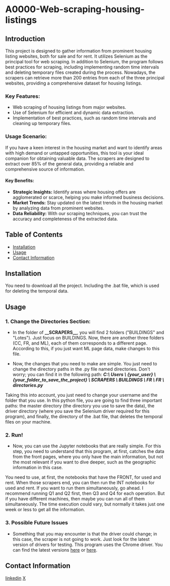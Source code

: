 # A0000-Web-scraping-housing-listings

## Introduction
This project is designed to gather information from prominent housing listing websites, both for sale and for rent. It utilizes Selenium as the principal tool for web scraping. In addition to Selenium, the program follows best practices for scraping, including implementing random time intervals and deleting temporary files created during the process.
Nowadays, the scrapers can retrieve more than 200 entries from each of the three principal websites, providing a comprehensive dataset for housing listings.

### Key Features:
- Web scraping of housing listings from major websites.
- Use of Selenium for efficient and dynamic data extraction.
- Implementation of best practices, such as random time intervals and cleaning up temporary files.

### Usage Scenario:
If you have a keen interest in the housing market and want to identify areas with high demand or untapped opportunities, this tool is your ideal companion for obtaining valuable data. The scrapers are designed to extract over 85% of the general data, providing a reliable and comprehensive source of information.

#### Key Benefits:
- **Strategic Insights:** Identify areas where housing offers are agglomerated or scarce, helping you make informed business decisions.
- **Market Trends:** Stay updated on the latest trends in the housing market by analyzing data from prominent websites.
- **Data Reliability:** With our scraping techniques, you can trust the accuracy and completeness of the extracted data.

## Table of Contents
- [Installation](#installation)
- [Usage](#usage)
- [Contact Information](#contact-information)


## Installation
You need to download all the project. Including the .bat file, which is used for deleting the temporal data. 

## Usage

### 1. Change the Directories Section:

- In the folder of **\_\_SCRAPERS\_\_**, you will find 2 folders ("BUILDINGS" and "Lotes"). Just focus on BUILDINGS. Now, there are another three folders (CC, FR, and ML), each of them corresponds to a different page. According to this, if you just want ML page data, make changes to this file.

- Now, the changes that you need to make are simple. You just need to change the directory paths in the .py file named directories. Don't worry; you can find it in the following path: *__C:\ Users \ {your_user} \ {your_folder_to_save_the_project} \ SCRAPERS \ BUILDINGS \ FR \ FR \ directories.py__*

Taking this into account, you just need to change your username and the folder that you use. In this python file, you are going to find three important paths: the master directory (the directory you use to save the data), the driver directory (where you save the Selenium driver required for this program), and finally, the directory of the .bat file, that deletes the temporal files on your machine.

### 2. Run!

- Now, you can use the Jupyter notebooks that are really simple. For this step, you need to understand that this program, at first, catches the data from the front pages, where you only have the main information, but not the most relevant if you want to dive deeper, such as the geographic information in this case.

You need to use, at first, the notebooks that have the FRONT, for used and rent. When those scrapers end, you can then run the INT notebooks for used and rent. If you want to run them simultaneously, go ahead. I recommend running Q1 and Q2 first, then Q3 and Q4 for each operation. But if you have different machines, then maybe you can run all of them simultaneously. The time execution could vary, but normally it takes just one week or less to get all the information.

### 3. Possible Future Issues

- Something that you may encounter is that the driver could change; in this case, the scraper is not going to work. Just look for the latest version of drivers for testing. This program uses the Chrome driver. You can find the latest versions [here](https://chromedriver.chromium.org/downloads) or [here](https://googlechromelabs.github.io/chrome-for-testing/).


## Contact Information
[linkedin](https://www.linkedin.com/in/luis-gwp7/)
[X](https://twitter.com/luis_gwp)

